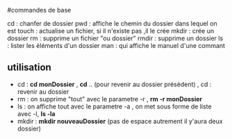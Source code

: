 #commandes de base

cd : chanfer de dossier
pwd : affiche le chemin du dossier dans lequel on est
touch :  actualise un fichier, si il n'existe pas ,il le crée
mkdir : crée un dossier
rm : supprime un fichier "ou dossier"
rmdir : supprime un dossier
ls : lister les éléments d'un dossier
man : qui affiche le manuel d'une commant

## utilisation

- cd : **cd monDossier** , **cd** .. (pour revenir au dossier présédent) , cd : revenir au dossier
- rm : on supprime "tout" avec le parametre -r , **rm -r monDossier**
- ls : on affiche tout avec le parametre -a , on met sous forme de liste avec -l, **ls -la**
- mkdir : **mkdir nouveauDossier** (pas de espace autrement il y'aura deux dossier)
